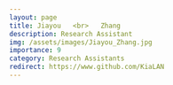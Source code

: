 ```yaml
---
layout: page
title: Jiayou   <br>   Zhang
description: Research Assistant
img: /assets/images/Jiayou_Zhang.jpg
importance: 9
category: Research Assistants
redirect: https://www.github.com/KiaLAN
---
```

